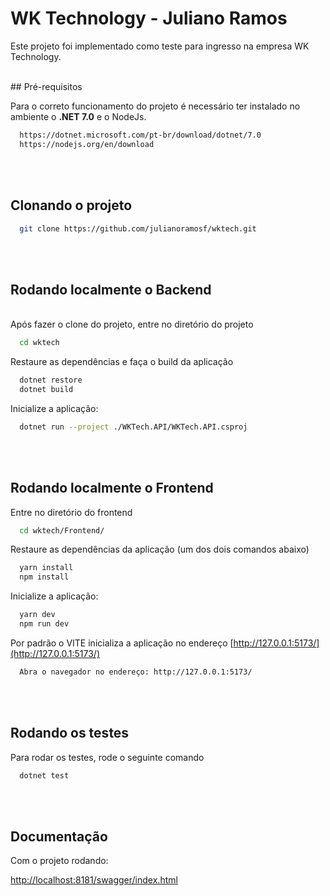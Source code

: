 # WK Technology - Juliano Ramos

Este projeto foi implementado como teste para ingresso na empresa WK Technology.

<br />
## Pré-requisitos

Para o correto funcionamento do projeto é necessário ter instalado no ambiente o **.NET 7.0** e o NodeJs.

```bash
  https://dotnet.microsoft.com/pt-br/download/dotnet/7.0
  https://nodejs.org/en/download
```

<br /><br />

## Clonando o projeto

```bash
  git clone https://github.com/julianoramosf/wktech.git
```

<br /><br />

## Rodando localmente o Backend

<br />
Após fazer o clone do projeto, entre no diretório do projeto

```bash
  cd wktech
```

Restaure as dependências e faça o build da aplicação

```bash
  dotnet restore
  dotnet build
```

Inicialize a aplicação:

```bash
  dotnet run --project ./WKTech.API/WKTech.API.csproj
```

<br /><br />

## Rodando localmente o Frontend

Entre no diretório do frontend

```bash
  cd wktech/Frontend/      
```

Restaure as dependências da aplicação (um dos dois comandos abaixo)

```bash
  yarn install
  npm install
```

Inicialize a aplicação:

```bash
  yarn dev
  npm run dev
```


Por padrão o VITE inicializa a aplicação no endereço [http://127.0.0.1:5173/](http://127.0.0.1:5173/)

```bash
  Abra o navegador no endereço: http://127.0.0.1:5173/
```
<br /><br />
## Rodando os testes

Para rodar os testes, rode o seguinte comando

```bash
  dotnet test
```
<br /><br />
## Documentação

Com o projeto rodando:

[http://localhost:8181/swagger/index.html](http://localhost:8181/swagger/index.html)
